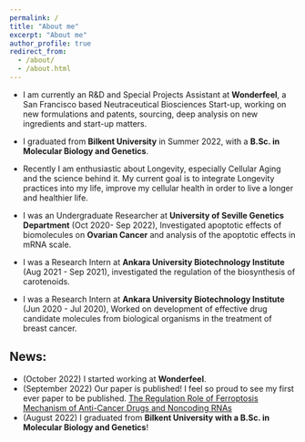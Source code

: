 ```yaml
---
permalink: /
title: "About me"
excerpt: "About me"
author_profile: true
redirect_from: 
  - /about/
  - /about.html
---
```

* I am currently an R&D and Special Projects Assistant at **Wonderfeel**, a San Francisco based Neutraceutical Biosciences Start-up, working on new formulations and patents, sourcing, deep analysis on new ingredients and start-up matters. 
* I graduated from **Bilkent University** in Summer 2022, with a **B.Sc. in Molecular Biology and Genetics**.
* Recently I am enthusiastic about Longevity, especially Cellular Aging and the science behind it. My current goal is to integrate Longevity practices into my life, improve my cellular health in order to live a longer and healthier life.

* I was an Undergraduate Researcher at **University of Seville Genetics Department** (Oct 2020- Sep 2022), Investigated apoptotic effects of biomolecules on **Ovarian Cancer** and analysis of the apoptotic effects in mRNA scale. 
* I was a Research Intern at **Ankara University Biotechnology Institute** (Aug 2021 - Sep 2021), investigated the regulation of the biosynthesis of
carotenoids.
* I was a Research Intern at **Ankara University Biotechnology Institute** (Jun 2020 - Jul 2020), Worked on development of effective drug candidate molecules from biological organisms in the treatment of breast cancer.


## News:
* (October 2022) I started working at **Wonderfeel**. 
* (September 2022) Our paper is published! I feel so proud to see my first ever paper to be published. [The Regulation Role of Ferroptosis Mechanism of Anti-Cancer Drugs and Noncoding RNAs](https://www.ingentaconnect.com/content/ben/cmc/2023/00000030/00000014/art00004;jsessionid=7nbdgdbr79h65.x-ic-live-03)
* (August 2022) I graduated from **Bilkent University with a B.Sc. in Molecular Biology and Genetics**!
